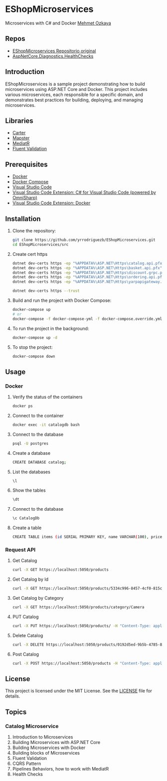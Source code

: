# EShopMicroservices

Microservices with C# and Docker [Mehmet Ozkaya](https://github.com/mehmetozkaya)

## Repos

- [EShopMicroservices Repositorio original](https://github.com/mehmetozkaya/EShopMicroservices)
- [AspNetCore.Diagnostics.HealthChecks](https://github.com/Xabaril/AspNetCore.Diagnostics.HealthChecks)

## Introduction

EShopMicroservices is a sample project demonstrating how to build microservices using ASP.NET Core and Docker. This project includes various microservices, each responsible for a specific domain, and demonstrates best practices for building, deploying, and managing microservices.

## Libraries

- [Carter](https://github.com/CarterCommunity/Carter) 
- [Mapster](https://github.com/MapsterMapper/Mapster)
- [MediatR](https://github.com/jbogard/MediatR)
- [Fluent Validation](https://docs.fluentvalidation.net/en/latest/aspnet.html)

## Prerequisites

- [Docker](https://www.docker.com/products/docker-desktop)
- [Docker Compose](https://docs.docker.com/compose/install/)
- [Visual Studio Code](https://code.visualstudio.com/)
- [Visual Studio Code Extension: C# for Visual Studio Code (powered by OmniSharp)](https://marketplace.visualstudio.com/items?itemName=ms-dotnettools.csharp)
- [Visual Studio Code Extension: Docker](https://marketplace.visualstudio.com/items?itemName=ms-azuretools.vscode-docker)

## Installation

1. Clone the repository:
    ```bash
    git clone https://github.com/yrrodriguezb/EShopMicroservices.git
    cd EShopMicroservices/src
    ```

2. Create cert https
    ```bash
    dotnet dev-certs https -ep "%APPDATA%\ASP.NET\Https\catalog.api.pfx" -p "123456"
    dotnet dev-certs https -ep "%APPDATA%\ASP.NET\Https\basket.api.pfx" -p "123456"
    dotnet dev-certs https -ep "%APPDATA%\ASP.NET\Https\discount.grpc.pfx" -p "123456"
    dotnet dev-certs https -ep "%APPDATA%\ASP.NET\Https\ordering.api.pfx" -p "123456"
    dotnet dev-certs https -ep "%APPDATA%\ASP.NET\Https\yarpapigateway.pfx" -p "123456"
    
    dotnet dev-certs https --trust
    ```

2. Build and run the project with Docker Compose:
    ```bash
    docker-compose up
    # or
    docker-compose -f docker-compose-yml -f docker-compose.override.yml up -d
    ```

3. To run the project in the background:
    ```bash
    docker-compose up -d
    ```

4. To stop the project:
    ```bash
    docker-compose down
    ```

## Usage

### Docker 

1. Verify the status of the containers
    ```bash
    docker ps
    ```

2. Connect to the container
    ```bash
    docker exec -it catalogdb bash
    ```

3. Connect to the database
    ```bash
    psql -U postgres
    ```

4. Create a database
    ```bash
    CREATE DATABASE catalog;
    ```

5. List the databases
    ```bash
    \l
    ```

6. Show the tables
    ```bash
    \dt
    ```

7. Connect to the database
    ```bash
    \c CatalogDb
    ```

8.  Create a table
    ```bash
    CREATE TABLE items (id SERIAL PRIMARY KEY, name VARCHAR(100), price NUMERIC(10, 2));
    ```

### Request API 
1. Get Catalog
    ```bash
    curl -X GET https://localhost:5050/products
    ```

2. Get Catalog by Id
    ```bash
    curl -X GET https://localhost:5050/products/5334c996-8457-4cf0-815c-ed2b77c4ff61
    ```

3. Get Catalog by Category
    ```bash
    curl -X GET https://localhost:5050/products/category/Camera
    ```

4. PUT Catalog
    ```bash
    curl -X PUT https://localhost:5050/products/ -H "Content-Type: application/json" -d '{"id":"5334c996-8457-4cf0-815c-ed2b77c4ff61","name":"IPhone X","description":"This phone is the companys biggest change to its flagship smartphone in years. It includes a borderless.","price":1000,"category":["Smart Phone","Phone","Tecnology"],"imageFile":"product-1.png"}'
    ```
5. Delete Catalog
    ```bash
    curl -X DELETE https://localhost:5050/products/0192d5ed-9b5b-4785-8cf6-cb1e3c5b853f
    ```

6. Post Catalog
    ```bash
    curl -X POST https://localhost:5050/products -H "Content-Type: application/json" -d '{"Name":"Product B","Category":["C1"],"Description":"Description product A","ImageFile":"IMG","Price":134}'
    ```

## License

This project is licensed under the MIT License. See the [LICENSE](LICENSE) file for details.

## Topics

### Catalog Microservice

1. Introduction to Microservices
2. Building Microservices with ASP.NET Core
3. Building Microservices with Docker
4. Building blocks of Microservices
5. Fluent Validation
6. CQRS Pattern
7. Pipelines Behaviors, how to work with MediatR
8. Health Checks